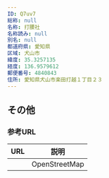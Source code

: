 ```yaml
---
ID: Q7uv7
総称: null
名称: 打腰社
名称読み: null
別名: null
都道府県: 愛知県
区域: 犬山市
緯度: 35.3257135
経度: 136.9579612
郵便番号: 4840843
住所: 愛知県犬山市楽田打越１丁目２３
---
```


## その他

### 参考URL

| URL | 説明          |
| --- | ------------- |
|     | OpenStreetMap |
